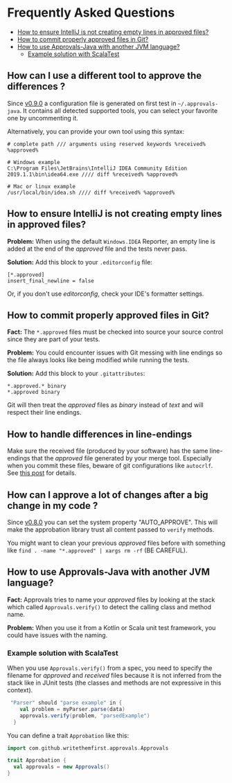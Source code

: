 # Frequently Asked Questions

<!-- START doctoc generated TOC please keep comment here to allow auto update -->
<!-- DON'T EDIT THIS SECTION, INSTEAD RE-RUN doctoc TO UPDATE -->


- [How to ensure IntelliJ is not creating empty lines in approved files?](#how-to-ensure-intellij-is-not-creating-empty-lines-in-approved-files)
- [How to commit properly approved files in Git?](#how-to-commit-properly-approved-files-in-git)
- [How to use Approvals-Java with another JVM language?](#how-to-use-approvals-java-with-another-jvm-language)
  - [Example solution with ScalaTest](#example-solution-with-scalatest)

<!-- END doctoc generated TOC please keep comment here to allow auto update -->

## How can I use a different tool to approve the differences ?

Since [v0.9.0](https://github.com/WriteThemFirst/approvals-java/releases/tag/v0.9.0) 
a configuration file is generated on first test in `~/.approvals-java`.
It contains all detected supported tools, you can select your favorite one by uncommenting it.

Alternatively, you can provide your own tool using this syntax: 

    # complete path /// arguments using reserved keywords %received% %approved%
    
    # Windows example
    C:\Program Files\JetBrains\IntelliJ IDEA Community Edition 2019.1.1\bin\idea64.exe //// diff %received% %approved%

    # Mac or linux example
    /usr/local/bin/idea.sh //// diff %received% %approved%
    
    
## How to ensure IntelliJ is not creating empty lines in approved files? 

**Problem:** When using the default `Windows.IDEA` Reporter, an empty line is added at the end of the *approved* file and the tests never pass.

**Solution:** Add this block to your `.editorconfig` file: 

```
[*.approved]
insert_final_newline = false
```

Or, if you don't use *editorconfig*, check your IDE's formatter settings.

## How to commit properly approved files in Git? 

**Fact:** The `*.approved` files must be checked into source your source control since they are part of your tests. 

**Problem:** You could encounter issues with Git messing with line endings so the file always looks like being modified while running the tests.

**Solution:** Add this block to your `.gitattributes`:

```
*.approved.* binary
*.approved binary
```

Git will then treat the *approved* files as *binary* instead of *text* and will respect their line endings.

## How to handle differences in line-endings

Make sure the received file (produced by your software) has the same line-endings that the *approved* file
generated by your merge tool. Especially when you commit these files, beware of git configurations like `autocrlf`. 
See [this post](https://stackoverflow.com/questions/35503036/git-and-intellij-lines-separator-issue) 
for details.

## How can I approve a lot of changes after a big change in my code ?

Since [v0.8.0](https://github.com/WriteThemFirst/approvals-java/releases/tag/v0.8.0) you can
set the system property "AUTO_APPROVE". This will make the approbation library trust all
content passed to `verify` methods.

You might want to clean your previous *approved* files before with something like 
`find . -name "*.approved" | xargs rm -rf` (BE CAREFUL).

## How to use Approvals-Java with another JVM language? 

**Fact:** Approvals tries to name your *approved* files by looking at the stack 
which called `Approvals.verify()` to detect the calling class and method name.

**Problem:** When you use it from a Kotlin or Scala unit test framework, you could have issues with the naming.

### Example solution with ScalaTest

When you use `Approvals.verify()` from a spec, you need to specify the filename for *approved* and *received* files because it is not inferred from the stack like in JUnit tests (the classes and methods are not expressive in this context).

```scala
 "Parser" should "parse example" in {
    val problem = myParser.parse(data)
    approvals.verify(problem, "parsedExample")
  }
```

You can define a trait `Approbation` like this:

```scala
import com.github.writethemfirst.approvals.Approvals

trait Approbation {
  val approvals = new Approvals()
}
```
